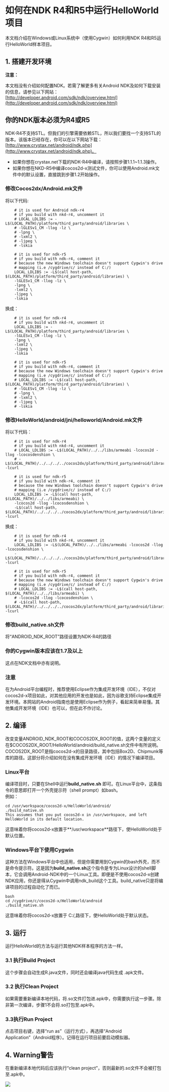 # 如何在NDK R4和R5中运行HelloWorld项目

本文档介绍在Windows或Linux系统中（使用Cygwin）如何利用NDK R4和R5运行HelloWorld样本项目。

## 1. 搭建开发环境

**注意：**

本文档没有介绍如何配置NDK。若需了解更多有关Android NDK及如何下载安装的信息，请参见以下网站：[http://developer.android.com/sdk/ndk/overview.html](http://developer.android.com/sdk/ndk/overview.html)

## 你的NDK版本必须为R4或R5

NDK-R4不支持STL。但我们的引擎需要依赖STL，所以我们要找一个支持STL的版本。该版本已经存在，你可以在以下网站下载：[http://www.crystax.net/android/ndk.php](http://www.crystax.net/android/ndk.php)。  

- 如果你想在crystax.net下载的NDK-R4中编译，请按照步骤1.1.1~1.1.3操作。
- 如果你想在NKD-R5中编译cocos2d-x测试文件，你可以使用Android.mk文件中的默认设置，直接跳到步骤1.2开始操作。


### 修改Cocos2dx/Android.mk文件

将以下代码: 

``` 
	# it is used for Android ndk-r4
	# if you build with nkd-r4, uncomment it 
	# LOCAL_LDLIBS := -L$(LOCAL_PATH)/platform/third_party/android/libraries \ 
	# -lGLESv1_CM -llog -lz \ 
	# -lpng \ 
	# -lxml2 \ 
	# -ljpeg \ 
	# -lskia 
	
	# it is used for ndk-r5 
	# if you build with ndk-r4, comment it 
	# because the new Windows toolchain doesn't support Cygwin's drive 
	# mapping (i.e /cygdrive/c/ instead of C:/) 
	LOCAL_LDLIBS := -L$(call host-path, $(LOCAL_PATH)/platform/third_party/android/libraries) \ 
	-lGLESv1_CM -llog -lz \ 
	-lpng \ 
	-lxml2 \ 
	-ljpeg \ 
	-lskia 
```

换成：

```
	# it is used for ndk-r4 
	# if you build with nkd-r4, uncomment it 
	LOCAL_LDLIBS := -L$(LOCAL_PATH)/platform/third_party/android/libraries \ 
	-lGLESv1_CM -llog -lz \ 
	-lpng \ 
	-lxml2 \ 
	-ljpeg \ 
	-lskia 
	
	# it is used for ndk-r5 
	# if you build with ndk-r4, comment it 
	# because the new Windows toolchain doesn't support Cygwin's drive 
	# mapping (i.e /cygdrive/c/ instead of C:/) 
	# LOCAL_LDLIBS := -L$(call host-path, $(LOCAL_PATH)/platform/third_party/android/libraries) \ 
	# -lGLESv1_CM -llog -lz \ 
	# -lpng \ 
	# -lxml2 \ 
	# -ljpeg \ 
	# -lskia 
```

### 修改HelloWorld/android/jni/helloworld/Android.mk文件

将以下代码：

```
	# it is used for ndk-r4 
	# if you build with nkd-r4, uncomment it
	# LOCAL_LDLIBS := -L$(LOCAL_PATH)/../../libs/armeabi -lcocos2d -llog -lcocosdenshion \ 
	# -L$(LOCAL_PATH)/../../../../cocos2dx/platform/third_party/android/libraries -lcurl 
	
	# it is used for ndk-r5 
	# if you build with ndk-r4, comment it 
	# because the new Windows toolchain doesn't support Cygwin's drive 
	# mapping (i.e /cygdrive/c/ instead of C:/) 
	LOCAL_LDLIBS := -L$(call host-path, $(LOCAL_PATH)/../../libs/armeabi) \ 
	-lcocos2d -llog -lcocosdenshion \ 
	-L$(call host-path, $(LOCAL_PATH)/../../../../cocos2dx/platform/third_party/android/libraries) -lcurl 
```

换成：

```
	# it is used for ndk-r4 
	# if you build with nkd-r4, uncomment it 
	LOCAL_LDLIBS := -L$(LOCAL_PATH)/../../libs/armeabi -lcocos2d -llog -lcocosdenshion \ 
	-L$(LOCAL_PATH)/../../../../cocos2dx/platform/third_party/android/libraries -lcurl 
	
	# it is used for ndk-r5 
	# if you build with ndk-r4, comment it 
	# because the new Windows toolchain doesn't support Cygwin's drive 
	# mapping (i.e /cygdrive/c/ instead of C:/) 
	# LOCAL_LDLIBS := -L$(call host-path, $(LOCAL_PATH)/../../libs/armeabi) \ 
	# -lcocos2d -llog -lcocosdenshion \ 
	# -L$(call host-path, $(LOCAL_PATH)/../../../../cocos2dx/platform/third_party/android/libraries) -lcurl 
```

### 修改build_native.sh文件

将“ANDROID_NDK_ROOT”路径设置为NDK-R4的路径

### 你的Cygwin版本应该在1.7及以上

这点在NDK文档中亦有说明。

### 注意

在为Android平台编程时，推荐使用Eclipse作为集成开发环境（IDE），不仅对cocos2d-x项目如此，对其他应用的开发也是如此，因为谷歌支持Eclipse集成开发环境。本网站的Android指南也是使用Eclipse作为例子，看起来简单易懂。其他集成开发环境（IDE）也可以，但在此不作讨论。

## 2. 编译

改变变量ANDROID_NDK_ROOT和COCOS2DX_ROOT的值，这两个变量的定义在$COCOS2DX_ROOT/HelloWorld/android/build_native.sh文件中有所说明。COCOS2DX_ROOT是指cocos2d-x的目录路径，其中包括Box2D、Chipmunk等库的路径。这部分将介绍如何在没有集成开发环境（IDE）的情况下编译项目。

### Linux平台

编译项目时，只要在Shell中运行**build_native.sh** 即可。在Linux平台中，这条指令的意思即打开一个外壳提示符（shell prompt）如bash。    
例如：

``` 
cd /usr/workspace/cocos2d-x/HelloWorld/android/ 
./build_native.sh 
This assumes that you put cocos2d-x in /usr/workspace, and left HelloWorld in its default location.
```

这意味着你将cocos2d-x放置于**/usr/workspace**路径下，使HelloWorld处于默认位置。


### Windows平台下使用Cygwin

这种方法在Windows平台中也适用，但是你需要用到Cygwin的bash外壳，而不是命令提示符。这是因为**build_native.sh**这个指令是专为Linux设计的shell脚本，它会调用Android-NDK中的一个Linux工具。即便是不使用cocos2d-x创建NDK应用，你还是得从Cygwin中调用ndk_build这个工具。build_native只是将编译项目的过程自动化了而已。

```
bash 
cd /cygdrive/c/cocos2d-x/HelloWorld/android 
./build_native.sh 
```

这意味着你将cocos2d-x放置于 C:/,路径下，使HelloWorld处于默认状态。

## 3. 运行

运行HelloWorld的方法与运行其他NDK样本程序的方法一样。

### 3.1 执行Build Project

这个步骤会自动生成R.java文件，同时还会编译java代码生成 .apk文件。

### 3.2 执行Clean Project

如果需要重新编译本地代码，将.so文件打包进.apk中，你需要执行这一步骤。除非第一次编译，步骤1不会将.so打包至.apk中。

### 3.3执行Run Project

点击项目右键，选择“run as”（运行方式），再选择“Android Application”（Android程序）。记得在运行项目前要启动模拟器。

## 4. Warning警告

在重新编译本地代码后应该执行“clean project”，否则最新的.so文件不会被打包至.apk中。

![](./res/cocos2d-android-ndk-helloworld.PNG)

